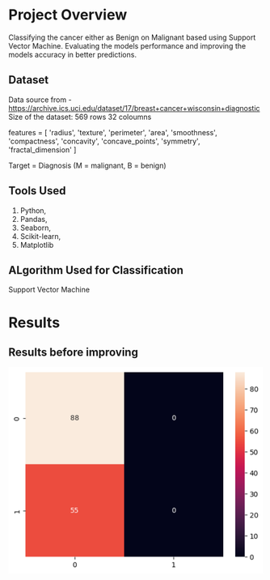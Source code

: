 # Project Overview
Classifying the cancer either as Benign on Malignant based using Support Vector Machine. Evaluating the models performance and improving the models accuracy in better predictions.

## Dataset
Data source from - https://archive.ics.uci.edu/dataset/17/breast+cancer+wisconsin+diagnostic
Size of the dataset:
569 rows
32 coloumns

features = [
    'radius', 'texture', 'perimeter', 'area', 'smoothness',
    'compactness', 'concavity', 'concave_points', 'symmetry', 'fractal_dimension'
]

Target =  Diagnosis (M = malignant, B = benign)

## Tools Used 
1. Python, 
2. Pandas, 
3. Seaborn, 
4. Scikit-learn, 
5. Matplotlib

## ALgorithm Used for Classification

Support Vector Machine

# Results 

## Results before improving
![Project Diagram](output.png)
